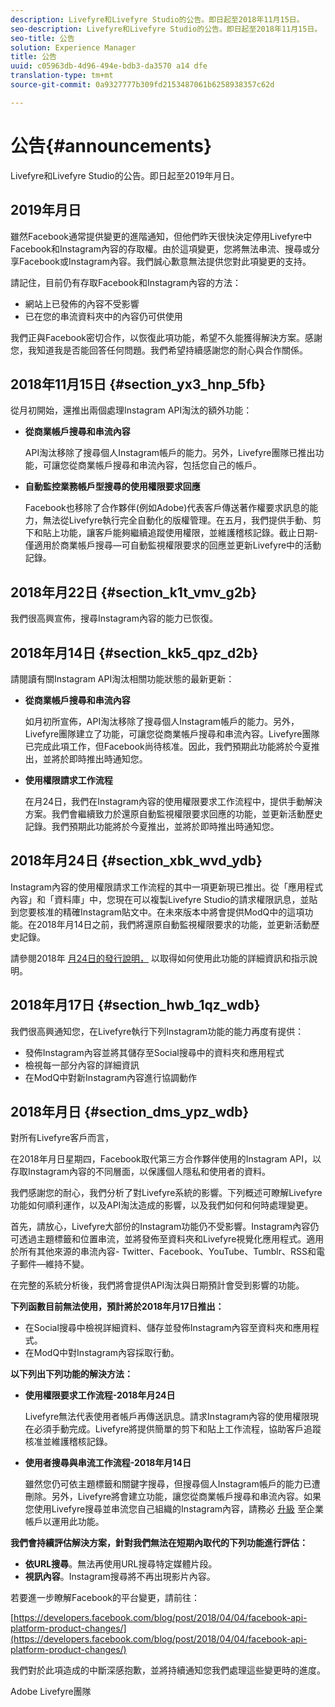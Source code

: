 ```yaml
---
description: Livefyre和Livefyre Studio的公告。即日起至2018年11月15日。
seo-description: Livefyre和Livefyre Studio的公告。即日起至2018年11月15日。
seo-title: 公告
solution: Experience Manager
title: 公告
uuid: c05963db-4d96-494e-bdb3-da3570 a14 dfe
translation-type: tm+mt
source-git-commit: 0a9327777b309fd2153487061b6258938357c62d

---
```



# 公告{#announcements}

Livefyre和Livefyre Studio的公告。即日起至2019年月日。

## 2019年月日

雖然Facebook通常提供變更的進階通知，但他們昨天很快決定停用Livefyre中Facebook和Instagram內容的存取權。由於這項變更，您將無法串流、搜尋或分享Facebook或Instagram內容。我們誠心歉意無法提供您對此項變更的支持。

請記住，目前仍有存取Facebook和Instagram內容的方法：

* 網站上已發佈的內容不受影響
* 已在您的串流資料夾中的內容仍可供使用

我們正與Facebook密切合作，以恢復此項功能，希望不久能獲得解決方案。感謝您，我知道我是否能回答任何問題。我們希望持續感謝您的耐心與合作關係。



## 2018年11月15日 {#section_yx3_hnp_5fb}

從月初開始，還推出兩個處理Instagram API淘汰的額外功能：

* **從商業帳戶搜尋和串流內容**

   API淘汰移除了搜尋個人Instagram帳戶的能力。另外，Livefyre團隊已推出功能，可讓您從商業帳戶搜尋和串流內容，包括您自己的帳戶。

* **自動監控業務帳戶型搜尋的使用權限要求回應**

   Facebook也移除了合作夥伴(例如Adobe)代表客戶傳送著作權要求訊息的能力，無法從Livefyre執行完全自動化的版權管理。在五月，我們提供手動、剪下和貼上功能，讓客戶能夠繼續追蹤使用權限，並維護稽核記錄。截止日期-僅適用於商業帳戶搜尋—可自動監視權限要求的回應並更新Livefyre中的活動記錄。

## 2018年月22日 {#section_k1t_vmv_g2b}

我們很高興宣佈，搜尋Instagram內容的能力已恢復。

## 2018年月14日 {#section_kk5_qpz_d2b}

請閱讀有關Instagram API淘汰相關功能狀態的最新更新：

* **從商業帳戶搜尋和串流內容**

   如月初所宣佈，API淘汰移除了搜尋個人Instagram帳戶的能力。另外，Livefyre團隊建立了功能，可讓您從商業帳戶搜尋和串流內容。Livefyre團隊已完成此項工作，但Facebook尚待核准。因此，我們預期此功能將於今夏推出，並將於即時推出時通知您。

* **使用權限請求工作流程**

   在月24日，我們在Instagram內容的使用權限要求工作流程中，提供手動解決方案。我們會繼續致力於還原自動監視權限要求回應的功能，並更新活動歷史記錄。我們預期此功能將於今夏推出，並將於即時推出時通知您。

## 2018年月24日 {#section_xbk_wvd_ydb}

Instagram內容的使用權限請求工作流程的其中一項更新現已推出。從「應用程式內容」和「資料庫」中，您現在可以複製Livefyre Studio的請求權限訊息，並貼到您要核准的精確Instagram貼文中。在未來版本中將會提供ModQ中的這項功能。在2018年月14日之前，我們將還原自動監視權限要求的功能，並更新活動歷史記錄。

請參閱2018年 [月24日的發行說明，](/help/using/c-rn/previous-rns/rn2018/c-rn-2018-may-24.md#c_rn) 以取得如何使用此功能的詳細資訊和指示說明。

## 2018年月17日 {#section_hwb_1qz_wdb}

我們很高興通知您，在Livefyre執行下列Instagram功能的能力再度有提供：

* 發佈Instagram內容並將其儲存至Social搜尋中的資料夾和應用程式
* 檢視每一部分內容的詳細資訊
* 在ModQ中對新Instagram內容進行協調動作

## 2018年月日 {#section_dms_ypz_wdb}

對所有Livefyre客戶而言，

在2018年月日星期四，Facebook取代第三方合作夥伴使用的Instagram API，以存取Instagram內容的不同層面，以保護個人隱私和使用者的資料。

我們感謝您的耐心，我們分析了對Livefyre系統的影響。下列概述可瞭解Livefyre功能如何順利運作，以及API淘汰造成的影響，以及我們如何和何時處理變更。

首先，請放心，Livefyre大部份的Instagram功能仍不受影響。Instagram內容仍可透過主題標籤和位置串流，並將發佈至資料夾和Livefyre視覺化應用程式。適用於所有其他來源的串流內容- Twitter、Facebook、YouTube、Tumblr、RSS和電子郵件—維持不變。

在完整的系統分析後，我們將會提供API淘汰與日期預計會受到影響的功能。

**下列函數目前無法使用，預計將於2018年月17日推出：**

* 在Social搜尋中檢視詳細資料、儲存並發佈Instagram內容至資料夾和應用程式。
* 在ModQ中對Instagram內容採取行動。

**以下列出下列功能的解決方法：**

* **使用權限要求工作流程-2018年月24日**

   Livefyre無法代表使用者帳戶再傳送訊息。請求Instagram內容的使用權限現在必須手動完成。Livefyre將提供簡單的剪下和貼上工作流程，協助客戶追蹤核准並維護稽核記錄。

* **使用者搜尋與串流工作流程-2018年月14日**

   雖然您仍可依主題標籤和關鍵字搜尋，但搜尋個人Instagram帳戶的能力已遭刪除。另外，Livefyre將會建立功能，讓您從商業帳戶搜尋和串流內容。如果您使用Livefyre搜尋並串流您自己組織的Instagram內容，請務必 [升級](https://help.instagram.com/502981923235522?helpref=search&sr=2&query=change%20personal%20account%20to%20business%20account) 至企業帳戶以運用此功能。

**我們會持續評估解決方案，針對我們無法在短期內取代的下列功能進行評估：**

* **依URL搜尋**。無法再使用URL搜尋特定媒體片段。
* **視訊內容**。Instagram搜尋將不再出現影片內容。

若要進一步瞭解Facebook的平台變更，請前往：

[https://developers.facebook.com/blog/post/2018/04/04/facebook-api-platform-product-changes/](https://developers.facebook.com/blog/post/2018/04/04/facebook-api-platform-product-changes/)

我們對於此項造成的中斷深感抱歉，並將持續通知您我們處理這些變更時的進度。

Adobe Livefyre團隊
